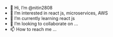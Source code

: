 - 👋 Hi, I’m @nitin2808
- 👀 I’m interested in react js, microservices, AWS
- 🌱 I’m currently learning react js
- 💞️ I’m looking to collaborate on ...
- 📫 How to reach me ...

<!---
nitin2808/nitin2808 is a ✨ special ✨ repository because its `README.md` (this file) appears on your GitHub profile.
You can click the Preview link to take a look at your changes.
--->
